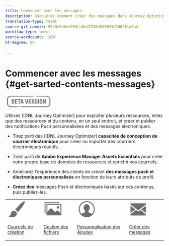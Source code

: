 ```yaml
---
title: Commencer avec les messages
description: Découvrez comment créer des messages dans Journey Optimizer
translation-type: tm+mt
source-git-commit: 55b9e5d8ed259ec6ed7746e835691d7d6261a8a4
workflow-type: tm+mt
source-wordcount: '100'
ht-degree: 0%

---
```


# Commencer avec les messages {#get-sarted-contents-messages}

![](assets/do-not-localize/badge.png)

Utilisez [!DNL Journey Optimizer] pour exploiter plusieurs ressources, telles que des ressources et du contenu, en un seul endroit, et créer et publier des notifications Push personnalisées et des messages électroniques.

* Tirez parti des [!DNL Journey Optimizer] **capacités de conception de courrier électronique** pour créer ou importer des courriers électroniques réactifs.

* Tirez parti de **Adobe Experience Manager Assets Essentials** pour créer votre propre base de données de ressources et enrichir vos courriels.

* Améliorez l&#39;expérience des clients en créant **des messages push et électroniques personnalisés** en fonction de leurs attributs de profil.

* **Créez des** messages Push et électroniques basés sur ces contenus, puis publiez-les.

<table>
<tr>
<td><img src="assets/do-not-localize/icon_design.svg" width="60px"><p><a href="design-emails.md">Courriels de création</a></p></td>
<td><img src="assets/do-not-localize/icon_assets.svg" width="60px"><p><a href="assets-essentials.md">Gestion des fichiers</a></p></td>
<td><img src="assets/do-not-localize/icon_personalization.svg" width="60px"><p><a href="personalization/personalize.md">Personnalisation des Ajoutes</a></p></td>
<td><img src="assets/do-not-localize/icon_messages.svg" width="60px"><p><a href="create-message.md">Créer des messages</a></p></td></tr>
</table>

